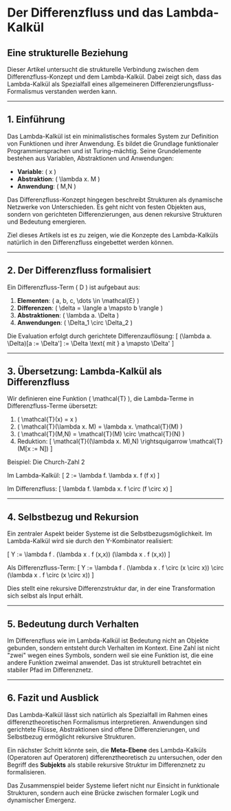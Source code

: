 # Der Differenzfluss und das Lambda-Kalkül  
## Eine strukturelle Beziehung

Dieser Artikel untersucht die strukturelle Verbindung zwischen dem Differenzfluss-Konzept und dem Lambda-Kalkül. Dabei zeigt sich, dass das Lambda-Kalkül als Spezialfall eines allgemeineren Differenzierungsfluss-Formalismus verstanden werden kann.

---

## 1. Einführung

Das Lambda-Kalkül ist ein minimalistisches formales System zur Definition von Funktionen und ihrer Anwendung. Es bildet die Grundlage funktionaler Programmiersprachen und ist Turing-mächtig. Seine Grundelemente bestehen aus Variablen, Abstraktionen und Anwendungen:

- **Variable**: \( x \)
- **Abstraktion**: \( \lambda x. M \)
- **Anwendung**: \( M\,N \)

Das Differenzfluss-Konzept hingegen beschreibt Strukturen als dynamische Netzwerke von Unterschieden. Es geht nicht von festen Objekten aus, sondern von gerichteten Differenzierungen, aus denen rekursive Strukturen und Bedeutung emergieren.

Ziel dieses Artikels ist es zu zeigen, wie die Konzepte des Lambda-Kalküls natürlich in den Differenzfluss eingebettet werden können.

---

## 2. Der Differenzfluss formalisiert

Ein Differenzfluss-Term \( D \) ist aufgebaut aus:

1. **Elementen**: \( a, b, c, \dots \in \mathcal{E} \)
2. **Differenzen**: \( \delta = \langle a \mapsto b \rangle \)
3. **Abstraktionen**: \( \lambda a. \Delta \)
4. **Anwendungen**: \( \Delta_1 \circ \Delta_2 \)

Die Evaluation erfolgt durch gerichtete Differenzauflösung:
\[
(\lambda a. \Delta)[a := \Delta'] := \Delta \text{ mit } a \mapsto \Delta'
\]

---

## 3. Übersetzung: Lambda-Kalkül als Differenzfluss

Wir definieren eine Funktion \( \mathcal{T} \), die Lambda-Terme in Differenzfluss-Terme übersetzt:

1. \( \mathcal{T}(x) = x \)
2. \( \mathcal{T}(\lambda x. M) = \lambda x. \mathcal{T}(M) \)
3. \( \mathcal{T}(M\,N) = \mathcal{T}(M) \circ \mathcal{T}(N) \)
4. Reduktion:
\[
\mathcal{T}((\lambda x. M)\,N) \rightsquigarrow \mathcal{T}(M[x := N])
\]

Beispiel: Die Church-Zahl 2

Im Lambda-Kalkül:
\[
2 := \lambda f. \lambda x. f (f x)
\]

Im Differenzfluss:
\[
\lambda f. \lambda x. f \circ (f \circ x)
\]

---

## 4. Selbstbezug und Rekursion

Ein zentraler Aspekt beider Systeme ist die Selbstbezugsmöglichkeit. Im Lambda-Kalkül wird sie durch den Y-Kombinator realisiert:

\[
Y := \lambda f . (\lambda x . f (x\,x)) (\lambda x . f (x\,x))
\]

Als Differenzfluss-Term:
\[
Y := \lambda f . (\lambda x . f \circ (x \circ x)) \circ (\lambda x . f \circ (x \circ x))
\]

Dies stellt eine rekursive Differenzstruktur dar, in der eine Transformation sich selbst als Input erhält.

---

## 5. Bedeutung durch Verhalten

Im Differenzfluss wie im Lambda-Kalkül ist Bedeutung nicht an Objekte gebunden, sondern entsteht durch Verhalten im Kontext. Eine Zahl ist nicht "zwei" wegen eines Symbols, sondern weil sie eine Funktion ist, die eine andere Funktion zweimal anwendet. Das ist strukturell betrachtet ein stabiler Pfad im Differenznetz.

---

## 6. Fazit und Ausblick

Das Lambda-Kalkül lässt sich natürlich als Spezialfall im Rahmen eines differenztheoretischen Formalismus interpretieren. Anwendungen sind gerichtete Flüsse, Abstraktionen sind offene Differenzierungen, und Selbstbezug ermöglicht rekursive Strukturen.

Ein nächster Schritt könnte sein, die **Meta-Ebene** des Lambda-Kalküls (Operatoren auf Operatoren) differenztheoretisch zu untersuchen, oder den Begriff des **Subjekts** als stabile rekursive Struktur im Differenznetz zu formalisieren.

Das Zusammenspiel beider Systeme liefert nicht nur Einsicht in funktionale Strukturen, sondern auch eine Brücke zwischen formaler Logik und dynamischer Emergenz.

